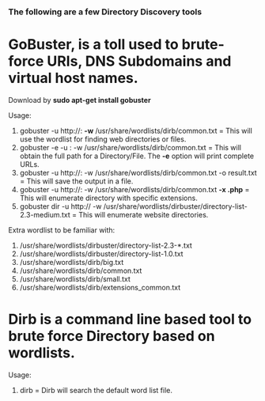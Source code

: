 ### The following are a few Directory Discovery tools

# GoBuster, is a toll used to brute-force URIs, DNS Subdomains and virtual host names.

Download by **sudo apt-get install gobuster**

Usage:

1. gobuster -u http://<INSERT IP>:<PORT> **-w** /usr/share/wordlists/dirb/common.txt = This will use the wordlist for finding web directories or files.
2. gobuster -e -u <INSERT IP>:<PORT> -w /usr/share/wordlists/dirb/common.txt = This will obtain the full path for a Directory/File. The **-e** option will print complete URLs.
3. gobuster -u http://<INSERT IP>:<PORT> -w /usr/share/wordlists/dirb/common.txt -o result.txt = This will save the output in a file.
4. gobuster -u http://<INSERT IP>:<PORT> -w /usr/share/wordlists/dirb/common.txt **-x .php** = This will enumerate directory with specific extensions. 
5. gobuster dir -u http://<INSERT IP> -w /usr/share/wordlists/dirbuster/directory-list-2.3-medium.txt = This will enumerate website directories. 

Extra wordlist to be familiar with:
1. /usr/share/wordlists/dirbuster/directory-list-2.3-*.txt
2. /usr/share/wordlists/dirbuster/directory-list-1.0.txt
3. /usr/share/wordlists/dirb/big.txt
4. /usr/share/wordlists/dirb/common.txt
5. /usr/share/wordlists/dirb/small.txt
6. /usr/share/wordlists/dirb/extensions_common.txt

# Dirb is a command line based tool to brute force Directory based on wordlists.

Usage:

1. dirb <INSERT URL> = Dirb will search the default word list file. 
